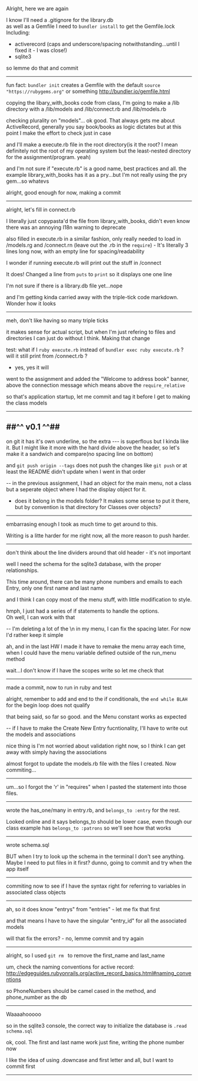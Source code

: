 Alright, here we are again

I know I'll need a .gitignore for the library.db  
as well as a Gemfile I need to ```bundler install``` to get the Gemfile.lock  
Including:
* activerecord (caps and underscore/spacing notwithstanding...until I fixed it - I was close!)
* sqlite3

so lemme do that and commit

---
fun fact: ```bundler init``` creates a Gemfile with the default ```source "https://rubygems.org"``` or something
http://bundler.io/gemfile.html

copying the libary_with_books code from class, I'm going to make a /lib directory with a /lib/models and /lib/connect.rb and /lib/models.rb

checking plurality on "models"... ok good. That always gets me about ActiveRecord, generally you say book/books as logic dictates but at this point I make the effort to check just in case

and I'll make a execute.rb file in the root directory(is it the root? I mean definitely not the root of my operating system but the least-nested directory for the assignment/program. yeah)

and I'm not sure if "execute.rb" is a good name, best practices and all. the example library_with_books has it as a pry...but I'm not really using the pry gem...so whatevs

alright, good enough for now, making a commit

---
alright, let's fill in connect.rb

I literally just copypasta'd the file from library_with_books, didn't even know there was an annoying I18n warning to deprecate

also filled in execute.rb in a similar fashion, only really needed to load in /models.rg and /connect.rn (leave out the .rb in the ```require```)  - It's literally 3 lines long now, with an empty line for spacing/readability

I wonder if running execute.rb will print out the stuff in /connect

It does!
Changed a line from ```puts``` to ```print``` so it displays one one line

I'm not sure if there is a library.db file yet...nope

and I'm getting kinda carried away with the triple-tick code markdown. Wonder how it looks

---
meh, don't like having so many triple ticks

it makes sense for actual script, but when I'm just refering to files and directories I can just do without I think. Making that change

test: what if I ```ruby execute.rb``` instead of ```bundler exec ruby execute.rb``` ? will it still print from /connect.rb ?
- yes, yes it will

went to the assignment and added the "Welcome to address book" banner, above the connection message which means above the ```require_relative```

so that's application startup, let me commit and tag it before I get to making the class models

---
##^^ v0.1 ^^##
---
on git it has it's own underline, so the extra --- is superflous but I kinda like it. But I might like it more with the hard divide above the header, so let's make it a sandwich and compare(no spacing line on bottom)

and ```git push origin --tags``` does not push the changes like ```git push``` or at least the README didn't update when I went in that order

--
in the previous assignment, I had an object for the main menu, not a class but a seperate object where I had the display object for it.
* does it belong in the models folder? It makes some sense to put it there, but by convention is that directory for Classes over objects?

---
embarrasing enough I took as much time to get around to this.

Writing is a litte harder for me right now, all the more reason to push harder.

---
don't think about the line dividers around that old header - it's not important

well I need the schema for the sqlite3 database, with the proper relationships. 

This time around, there can be many phone numbers and emails to each Entry, only one first name and last name

and I think  I can copy most of the menu stuff, with little modification to style.  

hmph, I just had a series of if statements to handle the options.  
Oh well, I can work with that

--
I'm deleting a lot of the \n in my menu, I can fix the spacing later. For now I'd rather keep it simple 

ah, and in the last HW I made it have to remake the menu array each time, when I could have the menu variable defined outside of the run_menu method

wait...I don't know if I have the scopes write so let me check that

---
made a commit, now to run in ruby and test

alright, remember to add and end to the if conditionals, the ```end while BLAH``` for the begin loop does not qualify

that being said, so far so good. and the Menu constant works as expected

--
if I have to make the Create New Entry fucntionality, I'll have to write out the models and associations

nice thing is I'm not worried about validation right now, so I think I can get away with simply having the associations

almost forgot to update the models.rb file with the files I created. Now commiting...

---
um...so I forgot the 'r' in "requires" when I pasted the statement into those files.

--- 
wrote the has_one/many in entry.rb, and ```belongs_to :entry``` for the rest. 

Looked online and it says belongs_to should be lower case, even though our class example has ```belongs_to :patrons``` so we'll see how that works

---
wrote schema.sql

BUT when I try to look up the schema in the terminal I don't see anything. Maybe I need to put files in it first? dunno, going to commit and try when the app itself

---
commiting now to see if I have the syntax right for referring to variables in associated class objects

---
ah, so it does know "entrys" from "entries" - let me fix that first

and that means I have to have the singular "entry_id" for all the associated models

will that fix the errors? - no, lemme commit and try again

---

alright, so I used ```git rm ``` to remove the first_name and last_name 

um, check the naming conventions for active record:
http://edgeguides.rubyonrails.org/active_record_basics.html#naming_conventions

so PhoneNumbers should be camel cased in the method, and phone_number as the db

---
Waaaahooooo

so in the sqlite3 console, the correct way to initialize the database is ```.read schema.sql```

ok, cool. The first and last name work just fine, writing the phone number now

I like the idea of using .downcase and first letter and all, but I want to commit first

---
